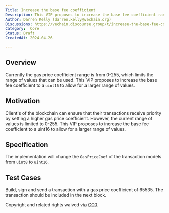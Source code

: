 ```yaml
---
Title: Increase the base fee coefficient
Description: This VIP proposes to increase the base fee coefficient range from 0-255 (2^8) to a larger range of 0-65535 (2^16)
Author: Darren Kelly (darren.kelly@vechain.org)
Discussions: https://vechain.discourse.group/t/increase-the-base-fee-coefficient/109
Category:  Core
Status: Draft
CreatedAt: 2024-04-26

---
```


## Overview

Currently the gas price coefficient range is from 0-255, which limits the range of values that can be used. This VIP proposes to increase the base fee coefficient to a `uint16` to allow for a larger range of values.

## Motivation

Client's of the blockchain can ensure that their transactions receive priority by setting a higher gas price coefficient. However, the current range of values is limited to 0-255. This VIP proposes to increase the base fee coefficient to a uint16 to allow for a larger range of values.

## Specification
  
The implementation will change the `GasPriceCoef` of the transaction models from `uint8` to `uint16`.

## Test Cases
  
Build, sign and send a transaction with a gas price coefficient of 65535. The transaction should be included in the next block.

Copyright and related rights waived via [CC0](./LICENSE.md).
